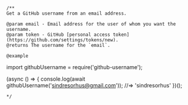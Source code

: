 ```
/**
Get a GitHub username from an email address.

@param email - Email address for the user of whom you want the username.
@param token - GitHub [personal access token](https://github.com/settings/tokens/new).
@returns The username for the `email`.

@example
```
import githubUsername = require('github-username');

(async () => {
	console.log(await githubUsername('sindresorhus@gmail.com'));
	//=> 'sindresorhus'
})();
```
*/
```